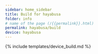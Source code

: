 ```yaml
---
sidebar: home_sidebar
title: Build for hayabusa
folder: info
# name of the page (/{{permalink}}.html)
permalink: hayabusa/build
device: hayabusa
---
```

{% include templates/device_build.md %}
